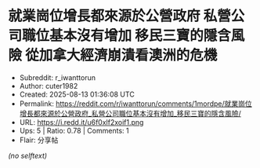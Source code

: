 # 就業崗位增長都來源於公營政府 私營公司職位基本沒有增加 移民三寶的隱含風險 從加拿大經濟崩潰看澳洲的危機

- Subreddit: r_iwanttorun
- Author: cuter1982
- Created: 2025-08-13 01:36:08 UTC
- Permalink: https://reddit.com/r/iwanttorun/comments/1mordpe/就業崗位增長都來源於公營政府_私營公司職位基本沒有增加_移民三寶的隱含風險/
- URL: https://i.redd.it/u6f0xlf2xoif1.png
- Ups: 5 | Ratio: 0.78 | Comments: 1
- Flair: 分享帖

_(no selftext)_
